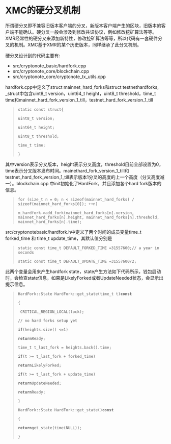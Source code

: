 # XMC的硬分叉机制

所谓硬分叉即不兼容旧版本客户端的分叉，新版本客户端产生的区块，旧版本的客户端不能确认。硬分叉一般会涉及到修改共识协议，例如修改挖矿算法等等。XMR经常性的硬分叉来添加新特性，修改挖矿算法等等，所以代码有一套硬件分叉的机制。XMC基于XMR的某个历史版本，同样继承了此分叉机制。

硬分叉设计到的代码主要有:

* src/cryptonote\_basic/hardfork.cpp
* src/cryptonote\_core/blockchain.cpp
* src/cryptonote\_core/cryptonote\_tx\_utils.cpp

hardfork.cpp中定义了struct mainnet\_hard\_forks和struct testnethardforks, \_struct中包含uint8\_t version，uint64\_t height，uint8\_t threshold，time\_t time和mainnet\_hard\_fork\_version\_1\_till，testnet\_hard\_fork\_version\_1\_till

> `static const struct{`
>
> `uint8_t version;`
>
> `uint64_t height;`
>
> `uint8_t threshold;`
>
> `time_t time;`
>
> `}`

其中version表示分叉版本，height表示分叉高度，threshold目前全部设置为0，time表示分叉版本发布时间。mainethard\_fork\_version\_1\_till和testnet\_hard\_fork\_version\_1\_till表示版本1分叉的高度的上一个高度（分叉高度减一）。blockchain.cpp 中init初始化了HardFork，并且添加各个hard fork版本的信息。

> `for (size_t n = 0; n < sizeof(mainnet_hard_forks) / sizeof(mainnet_hard_forks[0]); ++n)`
>
> `m_hardfork->add_fork(mainnet_hard_forks[n].version, mainnet_hard_forks[n].height, mainnet_hard_forks[n].threshold, mainnet_hard_forks[n].time);`

src/cryptonotebasic/hardfork.h中定义了两个时间的成员变量time\_t forked\_time 和 time\_t update\_time，其默认值分别是

> `static const time_t DEFAULT_FORKED_TIME =31557600;// a year in seconds`
>
> `static const time_t DEFAULT_UPDATE_TIME =31557600/2;`

此两个变量会用来产生hardfork state，state产生方法如下代码所示，钱包启动时，会检查state信息，如果是LikelyForked或者UpdateNeeded状态，会显示出提示信息。

> `HardFork::State HardFork::get_state(time_t t)`**`const`**
>
> `{`
>
> ` CRITICAL_REGION_LOCAL(lock);`
>
> `// no hard forks setup yet`
>
> **`if`**`(heights.size() <=1)`
>
> **`return`**`Ready;`
>
> `time_t t_last_fork = heights.back().time;`
>
> **`if`**`(t >= t_last_fork + forked_time)`
>
> **`return`**`LikelyForked;`
>
> **`if`**`(t >= t_last_fork + update_time)`
>
> **`return`**`UpdateNeeded;`
>
> **`return`**`Ready;`
>
> `}`
>
> `HardFork::State HardFork::get_state()`**`const`**
>
> `{`
>
> **`return`**`get_state(time(NULL));`
>
> `}`



